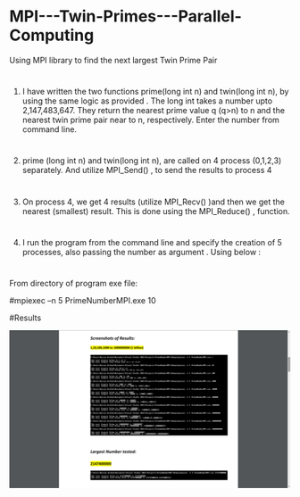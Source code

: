 # MPI---Twin-Primes---Parallel-Computing
Using MPI library to find the next largest Twin Prime Pair
#
1)	I have written the two functions prime(long int n) and twin(long int n), by using the same logic as provided . The long int takes a number upto 2,147,483,647. They return the nearest prime value q (q>n) to n and the nearest twin prime pair near to n, respectively. Enter the number from command line.
#
2)	prime (long int n) and twin(long int n), are called on 4 process (0,1,2,3) separately. And utilize MPI_Send() , to send the results to process 4 
#
3)	On process 4, we get 4 results (utilize MPI_Recv() )and then we get the nearest (smallest) result. This is done using the MPI_Reduce() , function.
#
4)	I run the program from the command line and specify the creation of 5 processes, also passing the number as argument . Using below :
#

From directory of program exe file:

#mpiexec –n 5 PrimeNumberMPI.exe 10

#Results

![Alt text](/mpi_twin_prime.png?raw=true "MPI Twin Prime")

